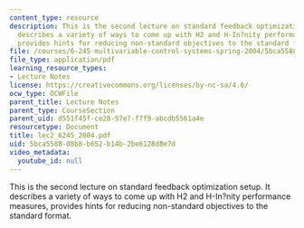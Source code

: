 ```yaml
---
content_type: resource
description: This is the second lecture on standard feedback optimization setup. It
  describes a variety of ways to come up with H2 and H-In?nity performance measures,
  provides hints for reducing non-standard objectives to the standard format.
file: /courses/6-245-multivariable-control-systems-spring-2004/5bca558808b8b652b14b2be6128d8e7d_lec2_6245_2004.pdf
file_type: application/pdf
learning_resource_types:
- Lecture Notes
license: https://creativecommons.org/licenses/by-nc-sa/4.0/
ocw_type: OCWFile
parent_title: Lecture Notes
parent_type: CourseSection
parent_uid: d551f45f-ce28-97e7-f7f9-abcdb5561a4e
resourcetype: Document
title: lec2_6245_2004.pdf
uid: 5bca5588-08b8-b652-b14b-2be6128d8e7d
video_metadata:
  youtube_id: null
---
```

This is the second lecture on standard feedback optimization setup. It describes a variety of ways to come up with H2 and H-In?nity performance measures, provides hints for reducing non-standard objectives to the standard format.